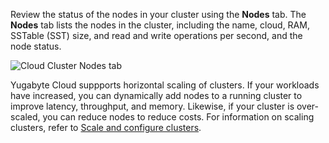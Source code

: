 <!---
title: Cluster nodes
linkTitle: Cluster nodes
description: View Yugabyte Cloud cluster nodes.
headcontent:
image: /images/section_icons/deploy/enterprise.png
menu:
  latest:
    identifier: manage-clusters
    parent: cloud-monitor
    weight: 500
isTocNested: true
showAsideToc: true
--->

Review the status of the nodes in your cluster using the **Nodes** tab. The **Nodes** tab lists the nodes in the cluster, including the name, cloud, RAM, SSTable (SST) size, and read and write operations per second, and the node status.

![Cloud Cluster Nodes tab](/images/yb-cloud/cloud-clusters-nodes.png)

Yugabyte Cloud suppports horizontal scaling of clusters. If your workloads have increased, you can dynamically add nodes to a running cluster to improve latency, throughput, and memory. Likewise, if your cluster is over-scaled, you can reduce nodes to reduce costs. For information on scaling clusters, refer to [Scale and configure clusters](../../cloud-clusters/configure-clusters/).
